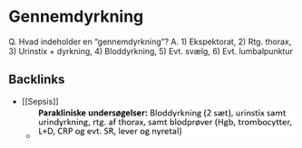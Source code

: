 # Gennemdyrkning
Q. Hvad indeholder en “gennemdyrkning”?
A. 1) Ekspektorat, 2) Rtg. thorax, 3) Urinstix + dyrkning, 4) Bloddyrkning, 5) Evt. svælg, 6) Evt. lumbalpunktur


## Backlinks
* [[Sepsis]]
	* ![](BearImages/8B8BFDB7-D8CA-4779-8152-054D9EFE1172-3994-00000D04F28CA347/D3AAACE5-D1B4-4217-815F-A3EE690A29E1.png)

<!-- #anki/deck/Medicine #anki/tag/med/Acute care# -->

<!-- {BearID:6DAA3EA5-54E9-41D3-89B2-E1CCC73728D7-71192-000113A088063468} -->
